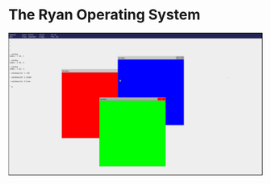# The Ryan Operating System

![window manager](https://raw.githubusercontent.com/KdotDevelopment/ryanos/master/screenshots/ryanos-windows.PNG)
